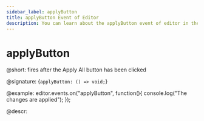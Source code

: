 ```yaml
---
sidebar_label: applyButton
title: applyButton Event of Editor
description: You can learn about the applyButton event of editor in the documentation of the DHTMLX JavaScript Diagram library. Browse developer guides and API reference, try out code examples and live demos, and download a free 30-day evaluation version of DHTMLX Diagram.
---
```


# applyButton

@short: fires after the Apply All button has been clicked

@signature: {`applyButton: () => void;`}

@example:
editor.events.on("applyButton", function(){
    console.log("The changes are applied");
});

@descr:
